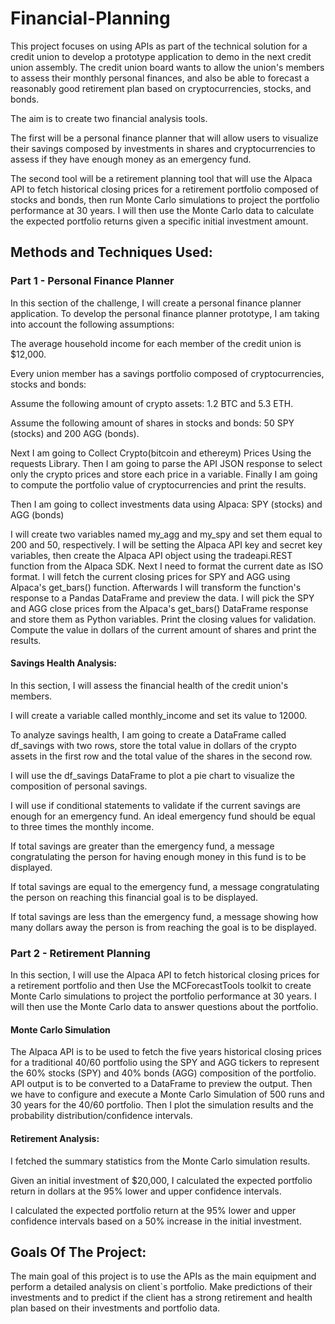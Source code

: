# Financial-Planning

This project focuses on using APIs as part of the technical solution for a credit union to develop a prototype application to demo in the next credit union assembly. The credit union board wants to allow the union's members to assess their monthly personal finances, and also be able to forecast a reasonably good retirement plan based on cryptocurrencies, stocks, and bonds.

The aim is to create two financial analysis tools.

The first will be a personal finance planner that will allow users to visualize their savings composed by investments in shares and cryptocurrencies to assess if they have enough money as an emergency fund.

The second tool will be a retirement planning tool that will use the Alpaca API to fetch historical closing prices for a retirement portfolio composed of stocks and bonds, then run Monte Carlo simulations to project the portfolio performance at 30 years. I will then use the Monte Carlo data to calculate the expected portfolio returns given a specific initial investment amount.

## Methods and Techniques Used: 

### Part 1 - Personal Finance Planner

In this section of the challenge, I will create a personal finance planner application. To develop the personal finance planner prototype, I am taking into account the following assumptions:


The average household income for each member of the credit union is $12,000.

Every union member has a savings portfolio composed of cryptocurrencies, stocks and bonds:

Assume the following amount of crypto assets: 1.2 BTC and 5.3 ETH.

Assume the following amount of shares in stocks and bonds: 50 SPY (stocks) and 200 AGG (bonds).

Next I am going to Collect Crypto(bitcoin and ethereym) Prices Using the requests Library. Then I am going to parse the API JSON response to select only the crypto prices and store each price in a variable. Finally I am going to compute the portfolio value of cryptocurrencies and print the results.

Then I am going to collect investments data using Alpaca: SPY (stocks) and AGG (bonds)

I will create two variables named my_agg and my_spy and set them equal to 200 and 50, respectively.
I will be setting the Alpaca API key and secret key variables, then create the Alpaca API object using the tradeapi.REST function from the Alpaca SDK.
Next I need to format the current date as ISO format.
I will fetch the current closing prices for SPY and AGG using Alpaca's get_bars() function. Afterwards I will transform the function's response to a Pandas DataFrame and preview the data.
I will pick the SPY and AGG close prices from the Alpaca's get_bars() DataFrame response and store them as Python variables. Print the closing values for validation.
Compute the value in dollars of the current amount of shares and print the results.


#### Savings Health Analysis:

In this section, I will assess the financial health of the credit union's members.

I will create a variable called monthly_income and set its value to 12000.

To analyze savings health, I am going to create a DataFrame called df_savings with two rows,  store the total value in dollars of the crypto assets in the first row and the total value of the shares in the second row.

I will use the df_savings DataFrame to plot a pie chart to visualize the composition of personal savings.

I will use if conditional statements to validate if the current savings are enough for an emergency fund. An ideal emergency fund should be equal to three times the monthly income.

If total savings are greater than the emergency fund, a message congratulating the person for having enough money in this fund is to be displayed.

If total savings are equal to the emergency fund, a message congratulating the person on reaching this financial goal is to be displayed.

If total savings are less than the emergency fund, a message showing how many dollars away the person is from reaching the goal is to be displayed.

### Part 2 - Retirement Planning

In this section, I will use the Alpaca API to fetch historical closing prices for a retirement portfolio and then Use the MCForecastTools toolkit to create Monte Carlo simulations to project the portfolio performance at 30 years. I will then use the Monte Carlo data to answer questions about the portfolio.

#### Monte Carlo Simulation


The Alpaca API is to be used to fetch the five years historical closing prices for a traditional 40/60 portfolio using the SPY and AGG tickers to represent the 60% stocks (SPY) and 40% bonds (AGG) composition of the portfolio. API output is to be converted to a DataFrame to preview the output. Then we have to configure and execute a Monte Carlo Simulation of 500 runs and 30 years for the 40/60 portfolio.
Then I plot the simulation results and the probability distribution/confidence intervals.

#### Retirement Analysis:

I fetched the summary statistics from the Monte Carlo simulation results.

Given an initial investment of $20,000, I calculated the expected portfolio return in dollars at the 95% lower and upper confidence intervals.

I calculated the expected portfolio return at the 95% lower and upper confidence intervals based on a 50% increase in the initial investment.

## Goals Of The Project:

The main goal of this project is to use the APIs as the main equipment and perform a detailed analysis on client`s portfolio. Make predictions of their investments and to predict if the client has a strong retirement and health plan based on their investments and portfolio data.


